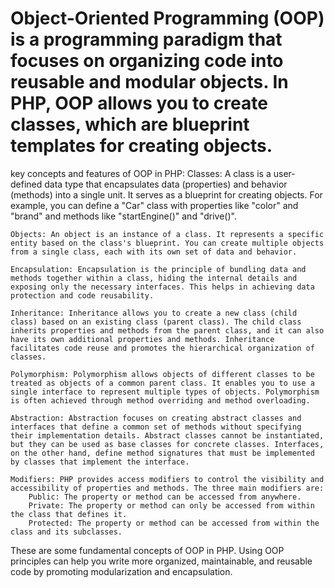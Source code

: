 # Object-Oriented Programming (OOP) is a programming paradigm that focuses on organizing code into reusable and modular objects. In PHP, OOP allows you to create classes, which are blueprint templates for creating objects.

key concepts and features of OOP in PHP:
    Classes: A class is a user-defined data type that encapsulates data (properties) and behavior (methods) into a single unit. It serves as a blueprint for creating objects. For example, you can define a "Car" class with properties like "color" and "brand" and methods like "startEngine()" and "drive()".

    Objects: An object is an instance of a class. It represents a specific entity based on the class's blueprint. You can create multiple objects from a single class, each with its own set of data and behavior.

    Encapsulation: Encapsulation is the principle of bundling data and methods together within a class, hiding the internal details and exposing only the necessary interfaces. This helps in achieving data protection and code reusability.

    Inheritance: Inheritance allows you to create a new class (child class) based on an existing class (parent class). The child class inherits properties and methods from the parent class, and it can also have its own additional properties and methods. Inheritance facilitates code reuse and promotes the hierarchical organization of classes.

    Polymorphism: Polymorphism allows objects of different classes to be treated as objects of a common parent class. It enables you to use a single interface to represent multiple types of objects. Polymorphism is often achieved through method overriding and method overloading.

    Abstraction: Abstraction focuses on creating abstract classes and interfaces that define a common set of methods without specifying their implementation details. Abstract classes cannot be instantiated, but they can be used as base classes for concrete classes. Interfaces, on the other hand, define method signatures that must be implemented by classes that implement the interface.

    Modifiers: PHP provides access modifiers to control the visibility and accessibility of properties and methods. The three main modifiers are:
        Public: The property or method can be accessed from anywhere.
        Private: The property or method can only be accessed from within the class that defines it.
        Protected: The property or method can be accessed from within the class and its subclasses.

These are some fundamental concepts of OOP in PHP. Using OOP principles can help you write more organized, maintainable, and reusable code by promoting modularization and encapsulation.